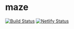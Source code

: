 # maze

[![Build Status](https://travis-ci.org/marcobiedermann/mazes.svg?branch=master)](https://travis-ci.org/marcobiedermann/mazes)
[![Netlify Status](https://api.netlify.com/api/v1/badges/c8e45d1d-b494-4263-90e3-c70d3f88ba52/deploy-status)](https://app.netlify.com/sites/mazes/deploys)
